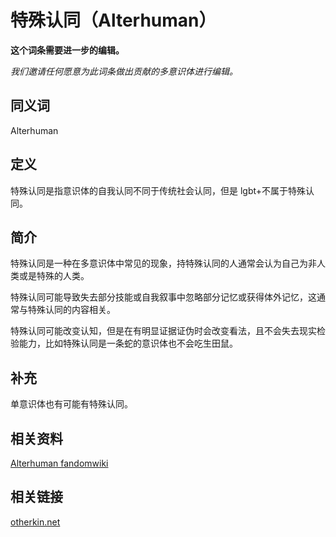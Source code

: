 # 特殊认同（Alterhuman）

**这个词条需要进一步的编辑。**

_我们邀请任何愿意为此词条做出贡献的多意识体进行编辑。_

## 同义词

Alterhuman

## 定义

特殊认同是指意识体的自我认同不同于传统社会认同，但是 lgbt+不属于特殊认同。

## 简介

特殊认同是一种在多意识体中常见的现象，持特殊认同的人通常会认为自己为非人类或是特殊的人类。

特殊认同可能导致失去部分技能或自我叙事中忽略部分记忆或获得体外记忆，这通常与特殊认同的内容相关。

特殊认同可能改变认知，但是在有明显证据证伪时会改变看法，且不会失去现实检验能力，比如特殊认同是一条蛇的意识体也不会吃生田鼠。

## 补充

单意识体也有可能有特殊认同。

## 相关资料

[Alterhuman fandomwiki](https://otherkin.fandom.com/wiki/Alterhuman)

## 相关链接

[otherkin.net](https://www.otherkin.net/)
